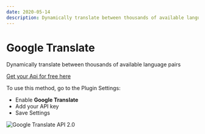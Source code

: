 ```yaml
---
date: 2020-05-14
description: Dynamically translate between thousands of available language pairs
---
```


# Google Translate

Dynamically translate between thousands of available language pairs

[Get your Api for free here](https://tech.yandex.com/key/form.xml?service=trnsl)

To use this method, go to the Plugin Settings: 

*   Enable **Google Translate**
*   Add your API key
*   Save Settings

![Google Translate API 2.0](https://enupal.com/assets/docs/3-enupal-translate.png)